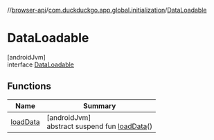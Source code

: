 //[browser-api](../../../index.md)/[com.duckduckgo.app.global.initialization](../index.md)/[DataLoadable](index.md)

# DataLoadable

[androidJvm]\
interface [DataLoadable](index.md)

## Functions

| Name | Summary |
|---|---|
| [loadData](load-data.md) | [androidJvm]<br>abstract suspend fun [loadData](load-data.md)() |
